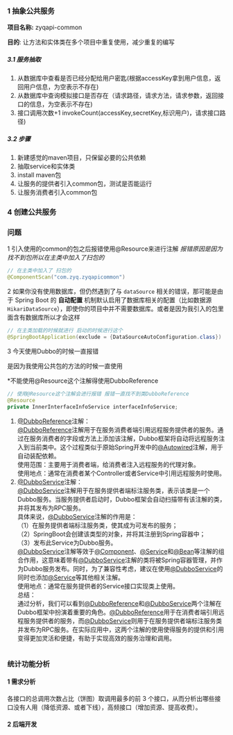

### 1 抽象公共服务


**项目名称:** zyqapi-common

**目的**: 让方法和实体类在多个项目中重复使用，减少重复的编写

##### 3.1 服务抽取

1. 从数据库中查看是否已经分配给用户密匙(根据accessKey拿到用户信息，返回用户信息，为空表示不存在)
2. 从数据库中查询模拟接口是否存在（请求路径，请求方法，请求参数，返回接口的信息，为空表示不存在)
3. 接口调用次数+1 invokeCount(accessKey,secretKey,标识用户)，请求接口路径)

##### 3.2 步骤
1. 新建感觉的maven项目，只保留必要的公共依赖
2. 抽取service和实体类
3. install maven包
4. 让服务的提供者引入common包，测试是否能运行
5. 让服务消费者引入common包


### 4 创建公共服务





### 问题

1 引入使用的common的包之后报错使用@Resource来进行注解
*报错原因是因为找不到包所以在主类中加入了扫包的*

```java
// 在主类中加入了 扫包的
@ComponentScan("com.zyq.zyqapicommon") 
```

2 如果你没有使用数据库，但仍然遇到了与 `dataSource` 相关的错误，那可能是由于 Spring Boot 的 **自动配置** 机制默认启用了数据库相关的配置（比如数据源 `HikariDataSource`），即使你的项目中并不需要数据库。或者是因为我引入的包里面含有数据库所以才会这样


```java
// 在主类加载的时候就进行 启动的时候进行这个
@SpringBootApplication(exclude = {DataSourceAutoConfiguration.class})
```


3 今天使用Dubbo的时候一直报错

是因为我使用公共包的方法的时候一直使用

*不能使用@Resource这个注解得使用DubboReference 
``` JAVA
// 使用@Resource这个注解会进行报错 报错一直找不到类DubboReference
@Resource 
private InnerInterfaceInfoService interfaceInfoService;
```
1. [@DubboReference](https://github.com/DubboReference "@DubboReference")注解：  
    [@DubboReference](https://github.com/DubboReference "@DubboReference")注解用于在服务消费者端引用远程服务提供者的服务。通过在服务消费者的字段或方法上添加该注解，Dubbo框架将自动将远程服务注入到当前类中。这个过程类似于原始Spring开发中的[@Autowired](https://github.com/Autowired "@Autowired")注解，用于自动装配依赖。  
    使用范围：主要用于消费者端，给消费者注入远程服务的代理对象。  
    使用地点：通常在消费者某个Controller或者Service中引用远程服务时使用。
2. [@DubboService](https://github.com/DubboService "@DubboService")注解：  
    [@DubboService](https://github.com/DubboService "@DubboService")注解用于在服务提供者端标注服务类，表示该类是一个Dubbo服务。当服务提供者启动时，Dubbo框架会自动扫描带有该注解的类，并将其发布为RPC服务。  
    具体来说，[@DubboService](https://github.com/DubboService "@DubboService")注解的作用是：  
    （1）在服务提供者端标注服务类，使其成为可发布的服务；  
    （2）SpringBoot会创建该类型的对象，并将其注册到Spring容器中；  
    （3）发布此Service为Dubbo服务。  
    [@DubboService](https://github.com/DubboService "@DubboService")注解等效于[@Component](https://github.com/Component "@Component")、[@Service](https://github.com/Service "@Service")和[@Bean](https://github.com/Bean "@Bean")等注解的组合作用，这意味着带有[@DubboService](https://github.com/DubboService "@DubboService")注解的类将被Spring容器管理，并作为Dubbo服务发布。同时，为了兼容性考虑，建议在使用[@DubboService](https://github.com/DubboService "@DubboService")的同时也添加[@Service](https://github.com/Service "@Service")等其他相关注解。  
    使用地点：通常在服务提供者的Service接口实现类上使用。  
    总结：  
    通过分析，我们可以看到[@DubboReference](https://github.com/DubboReference "@DubboReference")和[@DubboService](https://github.com/DubboService "@DubboService")两个注解在Dubbo框架中扮演着重要的角色。[@DubboReference](https://github.com/DubboReference "@DubboReference")用于在消费者端引用远程服务提供者的服务，而[@DubboService](https://github.com/DubboService "@DubboService")则用于在服务提供者端标注服务类并发布为RPC服务。在实际应用中，这两个注解的使用使得服务的提供和引用变得更加灵活和便捷，有助于实现高效的服务治理和调用。

```

```



### 统计功能分析


#### 1 需求分析


各接口的总调用次数占比（饼图）取调用最多的前 3 个接口，从而分析出哪些接口没有人用（降低资源、或者下线），高频接口（增加资源、提高收费）。


#### 2  后端开发

